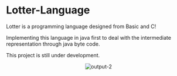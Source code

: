# Lotter-Language
Lotter is a programming language designed from Basic and C!

Implementing this language in java first to deal with the intermediate representation through java byte code.

This project is still under development.

<p align="center">
  <img src="https://github.com/user-attachments/assets/fbda59f0-459e-4316-a11f-c0e367fceb6a" alt="output-2">
</p>
